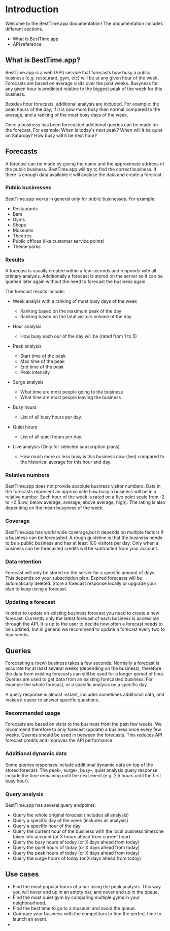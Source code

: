 
# Introduction

Welcome to the BestTime.app documentation! The documentation includes different sections.

* What is BestTime.app
* API reference


## What is BestTime.app?

BestTime.app is a web (API) service that forecasts how busy a public business (e.g. restaurant, gym, etc) will be at any given hour of the week. Forecasts are based on average visits over the past weeks. Busyness for any given hour is predicted relative to the biggest peak of the week for this business.

Besides hour forecasts, additional analysis are included. For example: the peak hours of the day, if it is now more busy than normal compared to the average, and a ranking of the most busy days of the week.

Once a business has been forecasted additional queries can be made on the forecast. For example: When is today's next peak? When will it be quiet on Saturday? How busy will it be next hour? 

## Forecasts

A forecast can be made by giving the name and the approximate address of the public business. BestTime.app will try to find the correct business. If there is enough data available it will analyse the data and create a forecast. 

### Public businesses
BestTime.app works in general only for public businesses. For example:

* Restaurants
* Bars
* Gyms
* Shops
* Museums
* Theatres
* Public offices (like customer service points)
* Theme parks

### Results
A forecast is usually created within a few seconds and responds with all primary analysis. Additionally a forecast is stored on the server so it can be queried later again without the need to forecast the business again.

The forecast results include:

- Week analyis with a ranking of most busy days of the week
    - Ranking based on the maximum peak of the day
    - Ranking based on the total visitors volume of the day
- Hour analysis
    - How busy each our of the day will be (rated from 1 to 5)
- Peak analysis
    - Start time of the peak
    - Max time of the peak
    - End time of the peak
    - Peak intensity 
- Surge analysis
    - What time are most people going to the business
    - What time are most people leaving the business
- Busy hours
    - List of all busy hours per day.
- Quiet hours
    - List of all quiet hours per day.

- Live analysis (Only for selected subscription plans)
    - How much more or less busy is this business now (live) compared to the historical average for this hour and day.

### Relative numbers

BestTime.app does not provide absolute business visitor numbers. Data in the forecasts represent an approximate how busy a business will be in a relative number. Each hour of the week is rated on a five point scale from -2 to +2 (Low, below average, average, above average, high). The rating is also depending on the mean busyness of the week.

### Coverage
BestTime.app has world wide coverage,but it depends on multiple factors if a business can be forecasted. A rough guideline is that the business needs to be a public  business and has at least 100 visitors per day. Only when a business can be forecasted credits will be subtracted from your account.

### Data retention
Forecast will only be stored on the server for a specific amount of days. This depends on your subscription plan. Expired forecasts will be automatically deleted. Store a forecast response locally or upgrade your plan to keep using a forecast.

### Updating a forecast
In order to update an existing business forecast you need to create a new forecast. Currently only the latest forecast of each business is accessible through the API. It is up to the user to decide how often a forecast needs to be updated, but in general we recommend to update a forecast every two to four weeks. 

## Queries
Forecasting a (new) business takes a few seconds. Normally a forecast is accurate for at least several weeks (depending on the business), therefore the data from existing forecasts can still be used for a longer period of time. Queries are used to get data from an existing forecasted business. For example the whole forecast, or a specific analysis on a specific day.

A query response is almost instant, includes sometimes additional data, and makes it easier to answer specific questions.

### Recommended usage
Forecasts are based on visits to the business from the past few weeks. We recommend therefore to only forecast (update) a business once every few weeks. Queries should be used in between the forecasts. This reduces API forecast credits and improves the API performance.

### Additional dynamic data
Some queries responses include additional dynamic data on top of the stored forecast. 
The peak-, surge-, busy-, quiet analysis query response include the time remaining until the next event (e.g. 2,5 hours until the first busy hour).

### Query analysis
BestTime.app has several query endpoints:

- Query the whole original forecast (includes all analysis)
- Query a specific day of the week (includes all analysis)
- Query a specific hour of the day 
- Query the current hour of the business with the local business timezone taken into account (or X hours ahead from current hour)
- Query the busy hours of today (or X days ahead from today)
- Query the quiet hours of today (or X days ahead from today)
- Query the peak hours of today (or X days ahead from today)
- Query the surge hours of today (or X days ahead from today)


## Use cases
- Find the most popular hours of a bar using the peak analysis. This way you will never end up in an empty bar, and never end up in the queue.
- Find the most quiet gym by comparing multiple gyms in your neighbourhood.
- Find the best time to go to a museum and avoid the queue.
- Compare your business with the competitors to find the perfect time to launch an event.
- 